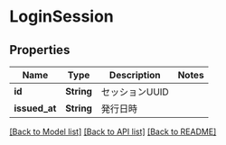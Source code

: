 # LoginSession

## Properties

Name | Type | Description | Notes
------------ | ------------- | ------------- | -------------
**id** | **String** | セッションUUID | 
**issued_at** | **String** | 発行日時 | 

[[Back to Model list]](../README.md#documentation-for-models) [[Back to API list]](../README.md#documentation-for-api-endpoints) [[Back to README]](../README.md)


